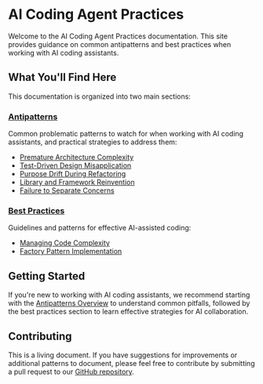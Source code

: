 # AI Coding Agent Practices

Welcome to the AI Coding Agent Practices documentation. This site provides guidance on common antipatterns and best practices when working with AI coding assistants.

## What You'll Find Here

This documentation is organized into two main sections:

### [Antipatterns](antipatterns/index.md)

Common problematic patterns to watch for when working with AI coding assistants, and practical strategies to address them:

- [Premature Architecture Complexity](antipatterns/premature-architecture.md)
- [Test-Driven Design Misapplication](antipatterns/test-driven-design.md)
- [Purpose Drift During Refactoring](antipatterns/purpose-drift.md)
- [Library and Framework Reinvention](antipatterns/library-reinvention.md)
- [Failure to Separate Concerns](antipatterns/separation-of-concerns.md)

### [Best Practices](best-practices/index.md)

Guidelines and patterns for effective AI-assisted coding:

- [Managing Code Complexity](best-practices/cyclomatic-complexity.md)
- [Factory Pattern Implementation](best-practices/factory-pattern.md)

## Getting Started

If you're new to working with AI coding assistants, we recommend starting with the [Antipatterns Overview](antipatterns/index.md) to understand common pitfalls, followed by the best practices section to learn effective strategies for AI collaboration.

## Contributing

This is a living document. If you have suggestions for improvements or additional patterns to document, please feel free to contribute by submitting a pull request to our [GitHub repository](https://github.com/yourusername/ai_coding_agent_practices).
